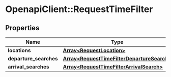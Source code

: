 # OpenapiClient::RequestTimeFilter

## Properties
Name | Type | Description | Notes
------------ | ------------- | ------------- | -------------
**locations** | [**Array&lt;RequestLocation&gt;**](RequestLocation.md) |  | 
**departure_searches** | [**Array&lt;RequestTimeFilterDepartureSearch&gt;**](RequestTimeFilterDepartureSearch.md) |  | [optional] 
**arrival_searches** | [**Array&lt;RequestTimeFilterArrivalSearch&gt;**](RequestTimeFilterArrivalSearch.md) |  | [optional] 


